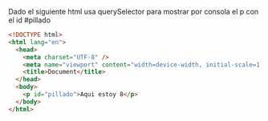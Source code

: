 Dado el siguiente html usa querySelector para mostrar por consola el p con el id #pillado

```html
<!DOCTYPE html>
<html lang="en">
  <head>
    <meta charset="UTF-8" />
    <meta name="viewport" content="width=device-width, initial-scale=1.0" />
    <title>Document</title>
  </head>
  <body>
    <p id="pillado">Aqui estoy 8</p>
  </body>
</html>
```
